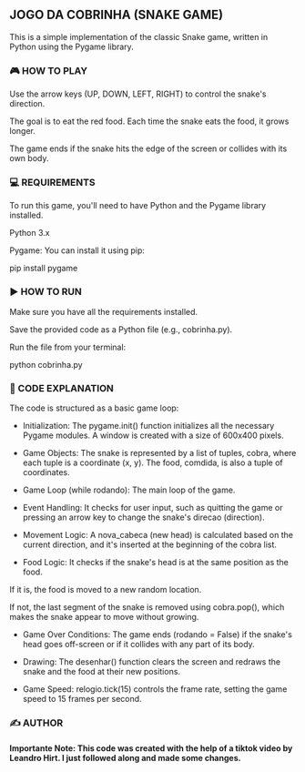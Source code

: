 ## JOGO DA COBRINHA (SNAKE GAME)
This is a simple implementation of the classic Snake game, written in Python using the Pygame library.

### 🎮 HOW TO PLAY
Use the arrow keys (UP, DOWN, LEFT, RIGHT) to control the snake's direction.

The goal is to eat the red food. Each time the snake eats the food, it grows longer.

The game ends if the snake hits the edge of the screen or collides with its own body.

### 💻 REQUIREMENTS
To run this game, you'll need to have Python and the Pygame library installed.

Python 3.x

Pygame: You can install it using pip:

pip install pygame

### ▶️ HOW TO RUN
Make sure you have all the requirements installed.

Save the provided code as a Python file (e.g., cobrinha.py).

Run the file from your terminal:

python cobrinha.py

### 🧠 CODE EXPLANATION
The code is structured as a basic game loop:

- Initialization: The pygame.init() function initializes all the necessary Pygame modules. A window is created with a size of 600x400 pixels.

- Game Objects: The snake is represented by a list of tuples, cobra, where each tuple is a coordinate (x, y). The food, comdida, is also a tuple of coordinates.

- Game Loop (while rodando): The main loop of the game.

- Event Handling: It checks for user input, such as quitting the game or pressing an arrow key to change the snake's direcao (direction).

- Movement Logic: A nova_cabeca (new head) is calculated based on the current direction, and it's inserted at the beginning of the cobra list.

- Food Logic: It checks if the snake's head is at the same position as the food.

If it is, the food is moved to a new random location.

If not, the last segment of the snake is removed using cobra.pop(), which makes the snake appear to move without growing.

- Game Over Conditions: The game ends (rodando = False) if the snake's head goes off-screen or if it collides with any part of its body.

- Drawing: The desenhar() function clears the screen and redraws the snake and the food at their new positions.

- Game Speed: relogio.tick(15) controls the frame rate, setting the game speed to 15 frames per second.

### ✍️ AUTHOR
#### Importante Note: This code was created with the help of a tiktok video by Leandro Hirt. I just followed along and made some changes.
